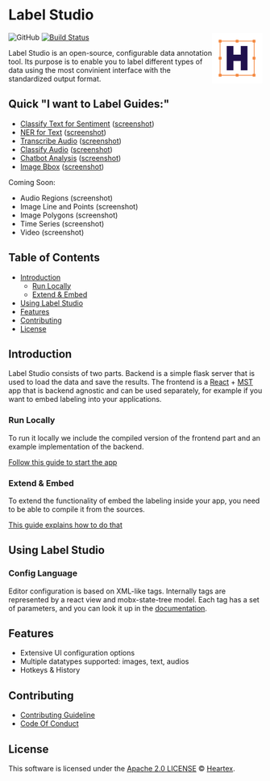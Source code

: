 # Label Studio

<img src="./images/logo.png" align="right" title="Heartex Editor" width="100" height="100">

![GitHub](https://img.shields.io/github/license/heartexlabs/label-studio?logo=heartex) [![Build Status](https://travis-ci.com/heartexlabs/label-studio.svg?branch=master)](https://travis-ci.com/heartexlabs/label-studio)

Label Studio is an open-source, configurable data annotation tool. Its
purpose is to enable you to label different types of data using the
most convinient interface with the standardized output format.

## Quick "I want to Label Guides:"

- [Classify Text for Sentiment](/examples/sentiment_analysis/START.md) ([screenshot](https://user.fm/files/v2-c739eea809a0fde9c90675a2396f577e/Screen%20Shot%202019-08-01%20at%209.17.04%20PM.png))
- [NER for Text](/examples/named_entity/START.md) ([screenshot](https://user.fm/files/v2-cfb599a352fe6c17d209599ce95e7e25/Screen%20Shot%202019-08-01%20at%209.48.24%20PM.png))
- [Transcribe Audio](/examples/transcribe_audio/START.md) ([screenshot](https://user.fm/files/v2-e1f1d31d32db73c07d20a96a78758623/Screen%20Shot%202019-08-01%20at%209.39.54%20PM.png))
- [Classify Audio](/examples/audio_classification/START.md) ([screenshot](https://user.fm/files/v2-70ded6823222ef7f5291482df9ce39c2/Screen%20Shot%202019-08-01%20at%209.21.12%20PM.png))
- [Chatbot Analysis](/examples/chatbot_analysis/START.md) ([screenshot](https://user.fm/files/v2-cb81c8aaa30170724ea19e3af7218fc8/Screen%20Shot%202019-08-01%20at%209.27.14%20PM.png))
- [Image Bbox](/examples/image_bbox/START.md) ([screenshot](https://user.fm/files/v2-04a15361580d038bd9392a225e2569e4/Screen%20Shot%202019-08-01%20at%2011.38.16%20PM.png))

Coming Soon:
- Audio Regions (screenshot)
- Image Line and Points (screenshot)
- Image Polygons (screenshot)
- Time Series (screenshot)
- Video (screenshot)

## Table of Contents

- [Introduction](#introduction)
  - [Run Locally](#run-locally)
  - [Extend & Embed](#extend--embed)
- [Using Label Studio](#using-label-studio)
- [Features](#features)
- [Contributing](#contributing)
- [License](#license)

## Introduction

Label Studio consists of two parts. Backend is a simple flask server
that is used to load the data and save the results. The frontend is a
[React](https://reactjs.org/) +
[MST](https://github.com/mobxjs/mobx-state-tree) app that is backend
agnostic and can be used separately, for example if you want to embed
labeling into your applications.

### Run Locally

To run it locally we include the compiled version of the frontend
part and an example implementation of the backend. 

[Follow this guide to start the app](backend/README.md)

### Extend & Embed

To extend the functionality of embed the labeling inside your app, you
need to be able to compile it from the sources. 

[This guide explains how to do that](docs/Embed.md)

## Using Label Studio

### Config Language 

Editor configuration is based on XML-like tags. Internally tags are
represented by a react view and mobx-state-tree model. Each tag has a set of parameters, and you can look it up in the [documentation](/docs/Tags.md).

## Features

- Extensive UI configuration options
- Multiple datatypes supported: images, text, audios
- Hotkeys & History

## Contributing

- [Contributing Guideline](/CONTRIBUTING.md)
- [Code Of Conduct](/CODE_OF_CONDUCT.md)

## License

This software is licensed under the [Apache 2.0 LICENSE](/LICENSE) © [Heartex](https://www.heartex.net/).
